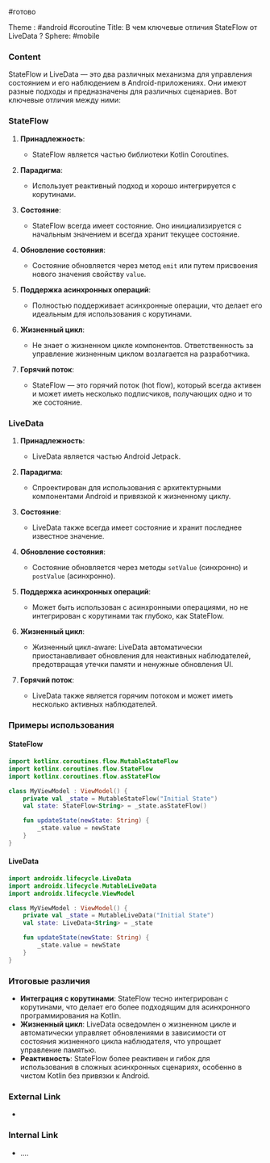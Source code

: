 #готово 

Theme : #android #coroutine 
Title: В чем ключевые отличия StateFlow от LiveData ?
Sphere: #mobile 

### Content

StateFlow и LiveData — это два различных механизма для управления состоянием и его наблюдением в Android-приложениях. Они имеют разные подходы и предназначены для различных сценариев. Вот ключевые отличия между ними:

### StateFlow

1. **Принадлежность**:
   - StateFlow является частью библиотеки Kotlin Coroutines.

2. **Парадигма**:
   - Использует реактивный подход и хорошо интегрируется с корутинами.

3. **Состояние**:
   - StateFlow всегда имеет состояние. Оно инициализируется с начальным значением и всегда хранит текущее состояние.

4. **Обновление состояния**:
   - Состояние обновляется через метод `emit` или путем присвоения нового значения свойству `value`.

5. **Поддержка асинхронных операций**:
   - Полностью поддерживает асинхронные операции, что делает его идеальным для использования с корутинами.

6. **Жизненный цикл**:
   - Не знает о жизненном цикле компонентов. Ответственность за управление жизненным циклом возлагается на разработчика.

7. **Горячий поток**:
   - StateFlow — это горячий поток (hot flow), который всегда активен и может иметь несколько подписчиков, получающих одно и то же состояние.

### LiveData

1. **Принадлежность**:
   - LiveData является частью Android Jetpack.

2. **Парадигма**:
   - Спроектирован для использования с архитектурными компонентами Android и привязкой к жизненному циклу.

3. **Состояние**:
   - LiveData также всегда имеет состояние и хранит последнее известное значение.

4. **Обновление состояния**:
   - Состояние обновляется через методы `setValue` (синхронно) и `postValue` (асинхронно).

5. **Поддержка асинхронных операций**:
   - Может быть использован с асинхронными операциями, но не интегрирован с корутинами так глубоко, как StateFlow.

6. **Жизненный цикл**:
   - Жизненный цикл-aware: LiveData автоматически приостанавливает обновления для неактивных наблюдателей, предотвращая утечки памяти и ненужные обновления UI.

7. **Горячий поток**:
   - LiveData также является горячим потоком и может иметь несколько активных наблюдателей.

### Примеры использования

#### StateFlow

```kotlin
import kotlinx.coroutines.flow.MutableStateFlow
import kotlinx.coroutines.flow.StateFlow
import kotlinx.coroutines.flow.asStateFlow

class MyViewModel : ViewModel() {
    private val _state = MutableStateFlow("Initial State")
    val state: StateFlow<String> = _state.asStateFlow()

    fun updateState(newState: String) {
        _state.value = newState
    }
}
```

#### LiveData

```kotlin
import androidx.lifecycle.LiveData
import androidx.lifecycle.MutableLiveData
import androidx.lifecycle.ViewModel

class MyViewModel : ViewModel() {
    private val _state = MutableLiveData("Initial State")
    val state: LiveData<String> = _state

    fun updateState(newState: String) {
        _state.value = newState
    }
}
```

### Итоговые различия

- **Интеграция с корутинами**: StateFlow тесно интегрирован с корутинами, что делает его более подходящим для асинхронного программирования на Kotlin.
- **Жизненный цикл**: LiveData осведомлен о жизненном цикле и автоматически управляет обновлениями в зависимости от состояния жизненного цикла наблюдателя, что упрощает управление памятью.
- **Реактивность**: StateFlow более реактивен и гибок для использования в сложных асинхронных сценариях, особенно в чистом Kotlin без привязки к Android.

### External Link

- 

### Internal Link

- ....